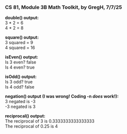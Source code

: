 ### **CS 81, Module 3B Math Toolkit, by GregH, 7/7/25**

**double() output:**  
3 * 2 = 6  
4 * 2 = 8

**square() output:**  
3 squared = 9  
4 squared = 16  

**isEven() output:**  
Is 3 even? false  
Is 4 even? true  

**isOdd() output:**  
Is 3 odd? true  
Is 4 odd? false  

**negation() output (I was wrong! Coding -n *does* work!):**  
3 negated is -3  
-3 negated is 3 

**reciprocal() output:**  
The reciprocal of 3 is 0.3333333333333333  
The reciprocal of 0.25 is 4 